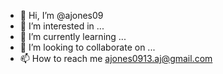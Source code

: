 - 👋 Hi, I’m @ajones09
- 👀 I’m interested in ...
- 🌱 I’m currently learning ...
- 💞️ I’m looking to collaborate on ...
- 📫 How to reach me ajones0913.aj@gmail.com

<!---
ajones09/ajones09 is a ✨ special ✨ repository because its `README.md` (this file) appears on your GitHub profile.
You can click the Preview link to take a look at your changes.
--->
